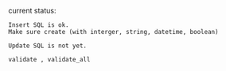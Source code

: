 

current status:

    Insert SQL is ok.
    Make sure create (with interger, string, datetime, boolean)

    Update SQL is not yet.

    validate , validate_all

